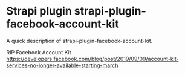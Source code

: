 # Strapi plugin strapi-plugin-facebook-account-kit

A quick description of strapi-plugin-facebook-account-kit.



RIP Facebook Account Kit
https://developers.facebook.com/blog/post/2019/09/09/account-kit-services-no-longer-available-starting-march
